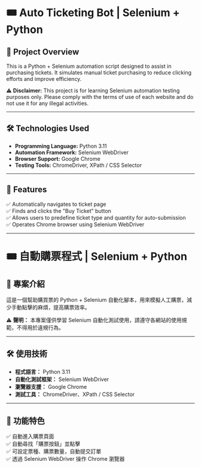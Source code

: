 # 🎟️ Auto Ticketing Bot | Selenium + Python

## 📌 Project Overview
This is a Python + Selenium automation script designed to assist in purchasing tickets. It simulates manual ticket purchasing to reduce clicking efforts and improve efficiency.

⚠️ **Disclaimer:** This project is for learning Selenium automation testing purposes only. Please comply with the terms of use of each website and do not use it for any illegal activities.

---

## 🛠️ Technologies Used
- **Programming Language:** Python 3.11
- **Automation Framework:** Selenium WebDriver
- **Browser Support:** Google Chrome
- **Testing Tools:** ChromeDriver, XPath / CSS Selector
---

## 🚀 Features
✅ Automatically navigates to ticket page  
✅ Finds and clicks the "Buy Ticket" button  
✅ Allows users to predefine ticket type and quantity for auto-submission  
✅ Operates Chrome browser using Selenium WebDriver  

---

# 🎟️ 自動購票程式 | Selenium + Python

## 📌 專案介紹
這是一個幫助購買票的 Python + Selenium 自動化腳本，用來模擬人工購票，減少手動點擊的麻煩，提高購票效率。

⚠️ **聲明：** 本專案僅供學習 Selenium 自動化測試使用，請遵守各網站的使用規範，不得用於違規行為。

---

## 🛠️ 使用技術
- **程式語言：** Python 3.11
- **自動化測試框架：** Selenium WebDriver
- **瀏覽器支援：** Google Chrome
- **測試工具：** ChromeDriver、XPath / CSS Selector

---

## 🚀 功能特色
✅ 自動進入購票頁面  
✅ 自動尋找「購票按鈕」並點擊  
✅ 可設定票種、購票數量，自動提交訂單  
✅ 透過 Selenium WebDriver 操作 Chrome 瀏覽器  
